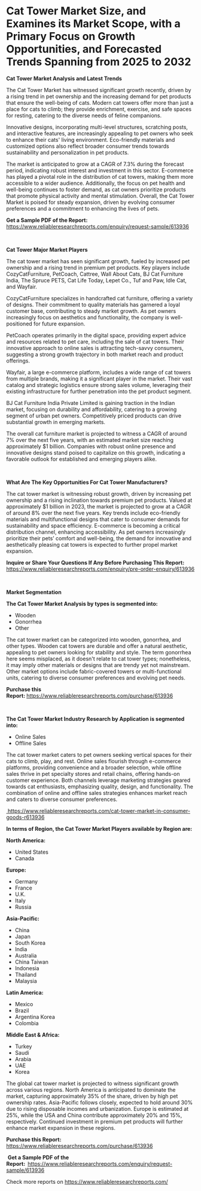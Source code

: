<p><h1>Cat Tower Market Size, and Examines its Market Scope, with a Primary Focus on Growth Opportunities, and Forecasted Trends Spanning from 2025 to 2032</h1></p><p><strong>Cat Tower Market Analysis and Latest Trends</strong></p>
<p><p>The Cat Tower Market has witnessed significant growth recently, driven by a rising trend in pet ownership and the increasing demand for pet products that ensure the well-being of cats. Modern cat towers offer more than just a place for cats to climb; they provide enrichment, exercise, and safe spaces for resting, catering to the diverse needs of feline companions. </p><p>Innovative designs, incorporating multi-level structures, scratching posts, and interactive features, are increasingly appealing to pet owners who seek to enhance their cats' living environment. Eco-friendly materials and customized options also reflect broader consumer trends towards sustainability and personalization in pet products.</p><p>The market is anticipated to grow at a CAGR of 7.3% during the forecast period, indicating robust interest and investment in this sector. E-commerce has played a pivotal role in the distribution of cat towers, making them more accessible to a wider audience. Additionally, the focus on pet health and well-being continues to foster demand, as cat owners prioritize products that promote physical activity and mental stimulation. Overall, the Cat Tower Market is poised for steady expansion, driven by evolving consumer preferences and a commitment to enhancing the lives of pets.</p></p>
<p><strong>Get a Sample PDF of the Report:&nbsp;</strong> <a href="https://www.reliableresearchreports.com/enquiry/request-sample/613936?utm_campaign=2788&utm_medium=2&utm_source=Github&utm_content=ia&utm_term=24032025&utm_id=cat-tower">https://www.reliableresearchreports.com/enquiry/request-sample/613936</a></p>
<p>&nbsp;</p>
<p><strong>Cat Tower Major Market Players</strong></p>
<p><p>The cat tower market has seen significant growth, fueled by increased pet ownership and a rising trend in premium pet products. Key players include CozyCatFurniture, PetCoach, Cattree, Wall About Cats, BJ Cat Furniture India, The Spruce PETS, Cat Life Today, Lepet Co., Tuf and Paw, Idle Cat, and Wayfair. </p><p>CozyCatFurniture specializes in handcrafted cat furniture, offering a variety of designs. Their commitment to quality materials has garnered a loyal customer base, contributing to steady market growth. As pet owners increasingly focus on aesthetics and functionality, the company is well-positioned for future expansion.</p><p>PetCoach operates primarily in the digital space, providing expert advice and resources related to pet care, including the sale of cat towers. Their innovative approach to online sales is attracting tech-savvy consumers, suggesting a strong growth trajectory in both market reach and product offerings.</p><p>Wayfair, a large e-commerce platform, includes a wide range of cat towers from multiple brands, making it a significant player in the market. Their vast catalog and strategic logistics ensure strong sales volume, leveraging their existing infrastructure for further penetration into the pet product segment.</p><p>BJ Cat Furniture India Private Limited is gaining traction in the Indian market, focusing on durability and affordability, catering to a growing segment of urban pet owners. Competitively priced products can drive substantial growth in emerging markets.</p><p>The overall cat furniture market is projected to witness a CAGR of around 7% over the next five years, with an estimated market size reaching approximately $1 billion. Companies with robust online presence and innovative designs stand poised to capitalize on this growth, indicating a favorable outlook for established and emerging players alike.</p></p>
<p>&nbsp;</p>
<p><strong>What Are The Key Opportunities For Cat Tower Manufacturers?</strong></p>
<p><p>The cat tower market is witnessing robust growth, driven by increasing pet ownership and a rising inclination towards premium pet products. Valued at approximately $1 billion in 2023, the market is projected to grow at a CAGR of around 8% over the next five years. Key trends include eco-friendly materials and multifunctional designs that cater to consumer demands for sustainability and space efficiency. E-commerce is becoming a critical distribution channel, enhancing accessibility. As pet owners increasingly prioritize their pets’ comfort and well-being, the demand for innovative and aesthetically pleasing cat towers is expected to further propel market expansion.</p></p>
<p><strong>Inquire or Share Your Questions If Any Before Purchasing This Report:</strong> <a href="https://www.reliableresearchreports.com/enquiry/pre-order-enquiry/613936?utm_campaign=2788&utm_medium=2&utm_source=Github&utm_content=ia&utm_term=24032025&utm_id=cat-tower">https://www.reliableresearchreports.com/enquiry/pre-order-enquiry/613936</a></p>
<p>&nbsp;</p>
<p><strong>Market Segmentation</strong></p>
<p><strong>The Cat Tower Market Analysis by types is segmented into:</strong></p>
<p><ul><li>Wooden</li><li>Gonorrhea</li><li>Other</li></ul></p>
<p><p>The cat tower market can be categorized into wooden, gonorrhea, and other types. Wooden cat towers are durable and offer a natural aesthetic, appealing to pet owners looking for stability and style. The term gonorrhea here seems misplaced, as it doesn't relate to cat tower types; nonetheless, it may imply other materials or designs that are trendy yet not mainstream. Other market options include fabric-covered towers or multi-functional units, catering to diverse consumer preferences and evolving pet needs.</p></p>
<p><strong>Purchase this Report:&nbsp;</strong><a href="https://www.reliableresearchreports.com/purchase/613936?utm_campaign=2788&utm_medium=2&utm_source=Github&utm_content=ia&utm_term=24032025&utm_id=cat-tower">https://www.reliableresearchreports.com/purchase/613936</a></p>
<p>&nbsp;</p>
<p><strong>The Cat Tower Market Industry Research by Application is segmented into:</strong></p>
<p><ul><li>Online Sales</li><li>Offline Sales</li></ul></p>
<p><p>The cat tower market caters to pet owners seeking vertical spaces for their cats to climb, play, and rest. Online sales flourish through e-commerce platforms, providing convenience and a broader selection, while offline sales thrive in pet specialty stores and retail chains, offering hands-on customer experience. Both channels leverage marketing strategies geared towards cat enthusiasts, emphasizing quality, design, and functionality. The combination of online and offline sales strategies enhances market reach and caters to diverse consumer preferences.</p></p>
<p><a href="https://www.reliableresearchreports.com/cat-tower-market-in-consumer-goods-r613936?utm_campaign=2788&utm_medium=2&utm_source=Github&utm_content=ia&utm_term=24032025&utm_id=cat-tower">&nbsp;https://www.reliableresearchreports.com/cat-tower-market-in-consumer-goods-r613936</a></p>
<p><strong>In terms of Region, the Cat Tower Market Players available by Region are:</strong></p>
<p>
    <p> <strong> North America: </strong>
        <ul>
            <li>United States</li>
            <li>Canada</li>
        </ul>
        </p> 
    <p> <strong> Europe: </strong>
        <ul>
            <li>Germany</li>
            <li>France</li>
            <li>U.K.</li>
            <li>Italy</li>
            <li>Russia</li>
        </ul>
        </p> 
    <p> <strong> Asia-Pacific: </strong>
        <ul>
            <li>China</li>
            <li>Japan</li>
            <li>South Korea</li>
            <li>India</li>
            <li>Australia</li>
            <li>China Taiwan</li>
            <li>Indonesia</li>
            <li>Thailand</li>
            <li>Malaysia</li>
        </ul>
        </p> 
    <p> <strong> Latin America: </strong>
        <ul>
            <li>Mexico</li>
            <li>Brazil</li>
            <li>Argentina Korea</li>
            <li>Colombia</li>
        </ul>
        </p> 
    <p> <strong> Middle East & Africa: </strong>
        <ul>
            <li>Turkey</li>
            <li>Saudi</li>
            <li>Arabia</li>
            <li>UAE</li>
            <li>Korea</li>
        </ul>
    </p>
    </p>
<p><p>The global cat tower market is projected to witness significant growth across various regions. North America is anticipated to dominate the market, capturing approximately 35% of the share, driven by high pet ownership rates. Asia-Pacific follows closely, expected to hold around 30% due to rising disposable incomes and urbanization. Europe is estimated at 25%, while the USA and China contribute approximately 20% and 15%, respectively. Continued investment in premium pet products will further enhance market expansion in these regions.</p></p>
<p><strong>Purchase this Report: </strong><a href="https://www.reliableresearchreports.com/purchase/613936?utm_campaign=2788&utm_medium=2&utm_source=Github&utm_content=ia&utm_term=24032025&utm_id=cat-tower">https://www.reliableresearchreports.com/purchase/613936</a></p>
<p>&nbsp;<strong>Get a Sample PDF of the Report:&nbsp;&nbsp;</strong><a href="https://www.reliableresearchreports.com/enquiry/request-sample/613936?utm_campaign=2788&utm_medium=2&utm_source=Github&utm_content=ia&utm_term=24032025&utm_id=cat-tower">https://www.reliableresearchreports.com/enquiry/request-sample/613936</a></p>
<p><strong></strong></p>
<p>Check more reports on <a href="https://www.reliableresearchreports.com/?utm_campaign=2788&utm_medium=2&utm_source=Github&utm_content=ia&utm_term=24032025&utm_id=cat-tower">https://www.reliableresearchreports.com/</a></p>